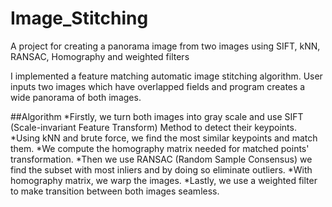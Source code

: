 # Image_Stitching
A project for creating a panorama image from two images using SIFT, kNN, RANSAC, Homography and weighted filters

I implemented a feature matching automatic image stitching algorithm. User inputs two images which have overlapped fields and program creates a wide panorama of both images.

##Algorithm
*Firstly, we turn both images into gray scale and use SIFT (Scale-invariant Feature Transform) Method to detect their keypoints. 
*Using kNN and brute force, we find the most similar keypoints and match them. 
*We compute the homography matrix needed for matched points' transformation.
*Then we use RANSAC (Random Sample Consensus) we find the subset with most inliers and by doing so eliminate outliers.
*With homography matrix, we warp the images.
*Lastly, we use a weighted filter to make transition between both images seamless.
